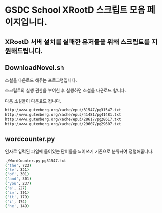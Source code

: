 # GSDC School XRootD 스크립트 모음 페이지입니다.
## XRootD 서버 설치를 실패한 유저들을 위해 스크립트를 지원해드립니다.

## DownloadNovel.sh
소설을 다운로드 해주는 프로그램입니다.

스크립트의 실행 권한을 부여한 후 실행하면 소설을 다운로드 합니다.

다음 소설들이 다운로드 됩니다.
```bash
http://www.gutenberg.org/cache/epub/31547/pg31547.txt
http://www.gutenberg.org/cache/epub/41481/pg41481.txt
http://www.gutenberg.org/cache/epub/28617/pg28617.txt
http://www.gutenberg.org/cache/epub/29607/pg29607.txt
```

## wordcounter.py

인자로 입력된 파일에 들어있는 단어들을 띄어쓰기 기준으로 분류하여 정렬해줍니다.
```bash
./WordCounter.py pg31547.txt
('the', 723)
('to', 321)
('of', 301)
('and', 301)
('you', 237)
('a', 227)
('in', 191)
('it', 179)
('i', 174)
('he', 149)
```
